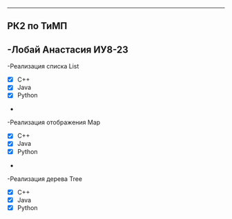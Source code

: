 
---------------------------------------------------------------------
РК2 по ТиМП
------------------------------------------------------------------------
-Лобай Анастасия ИУ8-23
-
-Реализация списка List
- [x]  C++
- [x]  Java
- [x]  Python
-
-Реализация отображения Map
- [x]  C++
- [x]  Java
- [x]  Python
-
-Реализация дерева Tree
- [x]  C++
- [x]  Java
- [x]  Python
